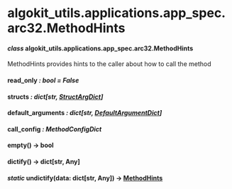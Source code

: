 # algokit_utils.applications.app_spec.arc32.MethodHints

#### *class* algokit_utils.applications.app_spec.arc32.MethodHints

MethodHints provides hints to the caller about how to call the method

#### read_only *: bool* *= False*

#### structs *: dict[str, [StructArgDict](StructArgDict.md#algokit_utils.applications.app_spec.arc32.StructArgDict)]*

#### default_arguments *: dict[str, [DefaultArgumentDict](DefaultArgumentDict.md#algokit_utils.applications.app_spec.arc32.DefaultArgumentDict)]*

#### call_config *: MethodConfigDict*

#### empty() → bool

#### dictify() → dict[str, Any]

#### *static* undictify(data: dict[str, Any]) → [MethodHints](#algokit_utils.applications.app_spec.arc32.MethodHints)
